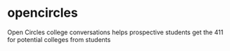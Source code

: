 # opencircles
Open Circles college conversations helps prospective students get the 411 for potential colleges from students
